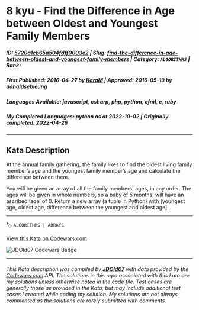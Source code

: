 # 8 kyu - Find the Difference in Age between Oldest and Youngest Family Members

##### **ID**: [5720a1cb65a504fdff0003e2](https://www.codewars.com/kata/5720a1cb65a504fdff0003e2) | **Slug**: [find-the-difference-in-age-between-oldest-and-youngest-family-members](https://www.codewars.com/kata/5720a1cb65a504fdff0003e2) | **Category**: `ALGORITHMS` | **Rank**: <span style="color:white">8 kyu</span>

##### **First Published**: 2016-04-27 ***by*** [KaraM](https://www.codewars.com/users/KaraM) | **Approved**: 2016-05-19 ***by*** [donaldsebleung](https://www.codewars.com/users/donaldsebleung)

##### **Languages Available**: javascript, csharp, php, python, cfml, c, ruby

##### **My Completed Languages**: python ***as at*** 2022-10-02 | **Originally completed**: 2022-04-26

---

## Kata Description


At the annual family gathering, the family likes to find the oldest living family member’s age and the youngest family member’s age and calculate the difference between them.



You will be given an array of all the family members' ages, in any order.  The ages will be given in whole numbers, so a baby of 5 months, will have an ascribed ‘age’ of 0.  Return a new array (a tuple in Python) with [youngest age, oldest age, difference between the youngest and oldest age].

---


🏷 `ALGORITHMS | ARRAYS`


[View this Kata on Codewars.com](https://www.codewars.com/kata/5720a1cb65a504fdff0003e2)

![](https://www.codewars.com/users/jdold07/badges/large "JDOld07 Codewars Badge")

---

###### *This Kata description was compiled by [**JDOld07**](https://tpstech.dev) with data provided by the [Codewars.com](https://www.codewars.com) API.  The solutions in this repo associated with this kata are my solutions unless otherwise noted in the code file.  Test cases are generally those as provided in the Kata, but may include additional test cases I created while coding my solution.  My solutions are not always commented as the solutions are rarely submitted with comments.*
